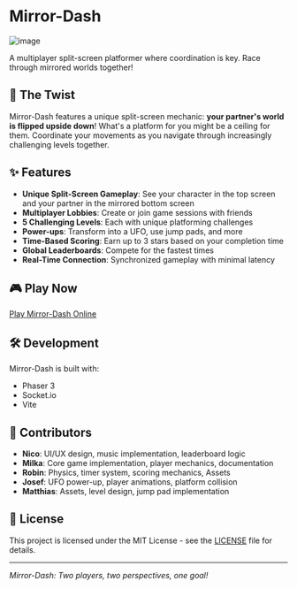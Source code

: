 # Mirror-Dash

![image](https://github.com/user-attachments/assets/f21648b6-0d60-43b8-8fd1-c9b336553109)

A multiplayer split-screen platformer where coordination is key. Race through mirrored worlds together!

## 🌟 The Twist

Mirror-Dash features a unique split-screen mechanic: **your partner's world is flipped upside down**! What's a platform for you might be a ceiling for them. Coordinate your movements as you navigate through increasingly challenging levels together.

## ✨ Features

- **Unique Split-Screen Gameplay**: See your character in the top screen and your partner in the mirrored bottom screen
- **Multiplayer Lobbies**: Create or join game sessions with friends
- **5 Challenging Levels**: Each with unique platforming challenges
- **Power-ups**: Transform into a UFO, use jump pads, and more
- **Time-Based Scoring**: Earn up to 3 stars based on your completion time
- **Global Leaderboards**: Compete for the fastest times
- **Real-Time Connection**: Synchronized gameplay with minimal latency

## 🎮 Play Now

[Play Mirror-Dash Online](https://mirror-dash.lintroom.net)

## 🛠️ Development

Mirror-Dash is built with:
- Phaser 3
- Socket.io
- Vite

## 👥 Contributors

- **Nico**: UI/UX design, music implementation, leaderboard logic
- **Milka**: Core game implementation, player mechanics, documentation
- **Robin**: Physics, timer system, scoring mechanics, Assets
- **Josef**: UFO power-up, player animations, platform collision
- **Matthias**: Assets, level design, jump pad implementation

## 📄 License

This project is licensed under the MIT License - see the [LICENSE](LICENSE) file for details.

---

*Mirror-Dash: Two players, two perspectives, one goal!*
